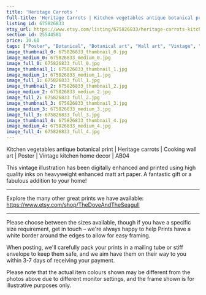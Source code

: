 ```yaml
---
title: 'Heritage Carrots '
full-title: 'Heritage Carrots | Kitchen vegetables antique botanical print | Cooking wall art | Poster | Vintage kitchen home decor | AB04'
listing_id: 675826833
etsy_url: https://www.etsy.com/listing/675826833/heritage-carrots-kitchen-vegetables?utm_source=site&utm_medium=api&utm_campaign=api
section_id: 25544581
price: 10.60
tags: ["Poster", "Botanical", "Botanical art", "Wall art", "Vintage", "Art poster", "Kitchen wall art", "Vegetables print", "Vegetables poster", "Home decor", "Kitchen print", "Antique botanical", "Album Benary"]
image_thumbnail_0: 675826833_thumbnail_0.jpg
image_medium_0: 675826833_medium_0.jpg
image_full_0: 675826833_full_0.jpg
image_thumbnail_1: 675826833_thumbnail_1.jpg
image_medium_1: 675826833_medium_1.jpg
image_full_1: 675826833_full_1.jpg
image_thumbnail_2: 675826833_thumbnail_2.jpg
image_medium_2: 675826833_medium_2.jpg
image_full_2: 675826833_full_2.jpg
image_thumbnail_3: 675826833_thumbnail_3.jpg
image_medium_3: 675826833_medium_3.jpg
image_full_3: 675826833_full_3.jpg
image_thumbnail_4: 675826833_thumbnail_4.jpg
image_medium_4: 675826833_medium_4.jpg
image_full_4: 675826833_full_4.jpg
---
```

Kitchen vegetables antique botanical print | Heritage carrots | Cooking wall art | Poster | Vintage kitchen home decor | AB04

This vintage illustration has been digitally enhanced and printed using high quality inks on heavyweight enhanced matt art paper. A fantastic gift or a fabulous addition to your home!
 
---

Explore the many other great prints we have available: https://www.etsy.com/shop/TheDoveAndTheSeagull

---

Please choose between the sizes available, though if you have a specific size requirement, get in touch – we&#39;re always happy to help Prints have a white border around the edges to allow for easy framing.

When posting, we&#39;ll carefully pack your prints in a mailing tube or stiff envelope to keep them safe, and we aim have them on their way to you within 3-7 days of receiving your payment.

Please note that the actual item colours shown may be different from the photos above due to different monitor settings, and the frame shown is for illustrative purposes only.
